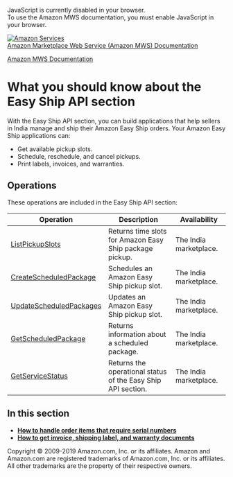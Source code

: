 <div id="MWSDX_noscript">

JavaScript is currently disabled in your browser.  
To use the Amazon MWS documentation, you must enable JavaScript in your
browser.

</div>

<div id="MWSDX_divtop">

[![Amazon
Services](https://images-na.ssl-images-amazon.com/images/G/08/mwsportal/fr_FR/amazonservices.gif "Amazon Services")](http://services.amazon.fr)  
<span id="MWSDX_titlebar">[Amazon Marketplace Web Service (Amazon MWS)
Documentation](https://developer.amazonservices.fr/gp/mws/docs.html)</span>

</div>

<div id="MWSDX_divbottom">

<div id="MWSDX_divleft">

<div id="MWSDX_toc">

</div>

</div>

<div id="MWSDX_divright">

<div id="MWSDX_content">

<span id="MWSDX_breadcrumbs">[Amazon MWS
Documentation](https://developer.amazonservices.fr/gp/mws/docs.html)</span>

<div id="EasyShip_Overview" class="nested0">

What you should know about the <span class="ph">Easy Ship API section</span>
============================================================================

<div class="body">

<div class="section">

With the <span class="ph">Easy Ship API section</span>, you can build
applications that help sellers in India manage and ship their <span
class="ph">Amazon Easy Ship</span> orders. Your <span class="ph">Amazon
Easy Ship</span> applications can:

-   Get available pickup slots.
-   Schedule, reschedule, and cancel pickups.
-   Print labels, invoices, and warranties.

</div>

<div class="section">

Operations
----------

These operations are included in the <span class="ph">Easy Ship API
section</span>:

<div class="tablenoborder">

| Operation                                                                                                                                       | Description                                                                                                  | Availability                                   |
|-------------------------------------------------------------------------------------------------------------------------------------------------|--------------------------------------------------------------------------------------------------------------|------------------------------------------------|
| <a href="EasyShip_ListPickupSlots.md" class="xref">ListPickupSlots</a>                                                                        | <span class="ph">Returns time slots for <span class="ph">Amazon Easy Ship</span> package pickup.</span>      | <span class="ph">The India marketplace.</span> |
| <a href="EasyShip_CreateScheduledPackage.md" class="xref">CreateScheduledPackage</a>                                                          | <span class="ph">Schedules an <span class="ph">Amazon Easy Ship</span> pickup slot.</span>                   | <span class="ph">The India marketplace.</span> |
| <a href="EasyShip_UpdateScheduledPackages.md" class="xref">UpdateScheduledPackages</a>                                                        | <span class="ph">Updates an <span class="ph">Amazon Easy Ship</span> pickup slot.</span>                     | <span class="ph">The India marketplace.</span> |
| <a href="EasyShip_GetScheduledPackage.md" class="xref">GetScheduledPackage</a>                                                                | <span class="ph">Returns information about a scheduled package.</span>                                       | <span class="ph">The India marketplace.</span> |
| <a href="EasyShip_GetServiceStatus.md" class="xref" title="Returns the operational status of the Easy Ship API section.">GetServiceStatus</a> | <span class="ph">Returns the operational status of the <span class="ph">Easy Ship API section</span>.</span> | <span class="ph">The India marketplace.</span> |

</div>

</div>

</div>

<div class="related-links">

In this section
---------------

-   **[How to handle order items that require serial
    numbers](../easy_ship/EasyShip_HowToHandleSerialNumbers.md)**  
-   **[How to get invoice, shipping label, and warranty
    documents](../easy_ship/EasyShip_HowToGetEasyShipDocs.md)**  

</div>

</div>

<div id="MWSDX_footer">

Copyright © 2009-2019 Amazon.com, Inc. or its affiliates. Amazon and
Amazon.com are registered trademarks of Amazon.com, Inc. or its
affiliates. All other trademarks are the property of their respective
owners.

</div>

</div>

</div>

<div style="clear: both;">

</div>

</div>
